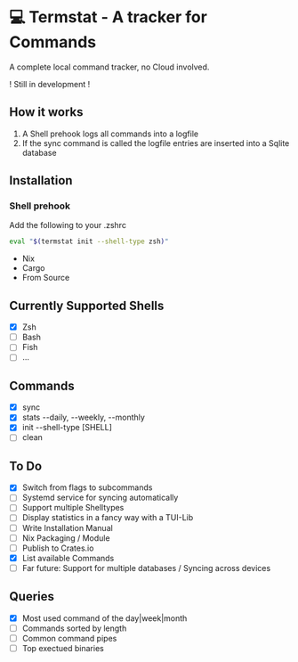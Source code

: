 # 💻 Termstat - A tracker for Commands
A complete local command tracker, no Cloud involved. 

! Still in development !

## How it works
1. A Shell prehook logs all commands into a logfile
2. If the sync command is called the logfile entries are inserted into a Sqlite database

## Installation
### Shell prehook
Add the following to your .zshrc
~~~sh
eval "$(termstat init --shell-type zsh)"
~~~

- Nix
- Cargo
- From Source

## Currently Supported Shells
- [x] Zsh
- [ ] Bash
- [ ] Fish
- [ ] ...

## Commands
- [x] sync
- [x] stats --daily, --weekly, --monthly
- [x] init --shell-type [SHELL]
- [ ] clean

## To Do
- [x] Switch from flags to subcommands
- [ ] Systemd service for syncing automatically
- [ ] Support multiple Shelltypes
- [ ] Display statistics in a fancy way with a TUI-Lib
- [ ] Write Installation Manual
- [ ] Nix Packaging / Module
- [ ] Publish to Crates.io
- [x] List available Commands
- [ ] Far future: Support for multiple databases / Syncing across devices

## Queries
- [x] Most used command of the day|week|month
- [ ] Commands sorted by length
- [ ] Common command pipes
- [ ] Top exectued binaries
